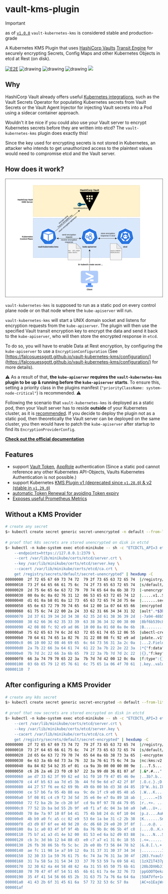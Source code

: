 # vault-kms-plugin
> [!IMPORTANT]
> as of [`v1.0.0`](https://github.com/FalcoSuessgott/vault-kubernetes-kms/releases/tag/v1.0.0) `vault-kubernetes-kms` is considered stable and production-grade

A Kubernetes KMS Plugin that uses [HashiCorp Vaults](https://developer.hashicorp.com/vault) [Transit Engine](https://developer.hashicorp.com/vault/docs/secrets/transit) for securely encrypting Secrets, Config Maps and other Kubernetes Objects in etcd at Rest (on disk).

[![E2E](https://github.com/FalcoSuessgott/vault-kubernetes-kms/actions/workflows/e2e.yml/badge.svg)](https://github.com/FalcoSuessgott/vault-kubernetes-kms/actions/workflows/e2e.yml)
<img src="https://github.com/FalcoSuessgott/vault-kubernetes-kms/actions/workflows/test.yml/badge.svg" alt="drawing"/> <img src="https://github.com/FalcoSuessgott/vault-kubernetes-kms/actions/workflows/lint.yml/badge.svg" alt="drawing"/> <img src="https://img.shields.io/github/v/release/FalcoSuessgott/vault-kubernetes-kms" alt="drawing"/>
<a href="https://codecov.io/gh/FalcoSuessgott/vault-kubernetes-kms"><img src="https://codecov.io/gh/FalcoSuessgott/vault-kubernetes-kms/graph/badge.svg?token=naW3niAAt0"/></a>

## Why
HashiCorp Vault already offers useful [Kubernetes integrations](https://developer.hashicorp.com/vault/docs/platform/k8s), such as the Vault Secrets Operator for populating Kubernetes secrets from Vault Secrets or the Vault Agent Injector for injecting Vault secrets into a Pod using a sidecar container approach.

Wouldn't it be nice if you could also use your Vault server to encrypt Kubernetes secrets before they are written into etcd? The `vault-kubernetes-kms` plugin does exactly this!

Since the key used for encrypting secrets is not stored in Kubernetes, an attacker who intends to get unauthorized access to the plaintext values would need to compromise etcd and the Vault server.

## How does it work?
![img](docs/arch.svg)

`vault-kubernetes-kms` is supposed to run as a static pod on every control plane node or on  that node where the `kube-apiserver` will run.

`vault-kubernetes-kms` will start a UNIX domain socket and listens for encryption requests from the `kube-apiserver`. The plugin will then use the specified Vault transit encryption key to encrypt the data and send it back to the `kube-apiserver`, who will then store the encrypted response in `etcd`.

To do so, you will have to enable Data at Rest encryption, by configuring the `kube-apiserver` to use a `EncryptionConfiguration` (See [https://falcosuessgott.github.io/vault-kubernetes-kms/configuration/](https://falcosuessgott.github.io/vault-kubernetes-kms/configuration/) for more details).

:warning: As a result of that, **the `kube-apiserver` requires the `vault-kubernetes-kms` plugin to be up & running before the `kube-apiserver` starts**. To ensure this, setting a priority class in the plugins manifest (`"priorityClassName: system-node-critical"`) is recommended. :warning:

Following the scenario that `vault-kubernetes-kms` is deployed as a static pod, then your Vault server has to reside **outside** of your Kubernetes cluster, as it is [recommended](https://developer.hashicorp.com/vault/tutorials/kubernetes/kubernetes-security-concerns). If you decide to deploy the plugin not as a static pod, then theoretically the Vault server can be deployed on the same cluster, you then would have to patch the `kube-apiserver` after startup to find its `EncryptionProviderConfig`.

**[Check out the official documentation](https://falcosuessgott.github.io/vault-kubernetes-kms/)**

## Features
* support [Vault Token](https://developer.hashicorp.com/vault/docs/auth/token), [AppRole](https://developer.hashicorp.com/vault/docs/auth/approle) authentication (Since a static pod cannot reference any other Kubernetes API-Objects, Vaults Kubernetes Authentication is not possible.)
* support Kubernetes [KMS Plugin v1 (deprecated since `v1.28.0`) & v2 (stable in `v1.29.0`)](https://kubernetes.io/docs/tasks/administer-cluster/kms-provider/#before-you-begin)
* [automatic Token Renewal for avoiding Token expiry](https://falcosuessgott.github.io/vault-kubernetes-kms/configuration/#cli-args-environment-variables)
* [Exposes useful Prometheus Metrics](https://falcosuessgott.github.io/vault-kubernetes-kms/metrics/#prometheus-metrics)

## Without a KMS Provider
```bash
# create any secret
$> kubectl create secret generic secret-unencrypted -n default --from-literal=key=value

# proof that k8s secrets are stored unencrypted on disk in etctd
$> kubectl -n kube-system exec etcd-minikube -- sh -c "ETCDCTL_API=3 etcdctl \
    --endpoints=https://127.0.0.1:2379 \
    --cert /var/lib/minikube/certs/etcd/server.crt \
    --key /var/lib/minikube/certs/etcd/server.key \
    --cacert /var/lib/minikube/certs/etcd/ca.crt \
    get /registry/secrets/default/secret-unencrypted" | hexdump -C
00000000  2f 72 65 67 69 73 74 72  79 2f 73 65 63 72 65 74  |/registry/secret|
00000010  73 2f 64 65 66 61 75 6c  74 2f 73 65 63 72 65 74  |s/default/secret|
00000020  2d 75 6e 65 6e 63 72 79  70 74 65 64 0a 6b 38 73  |-unencrypted.k8s|
00000030  00 0a 0c 0a 02 76 31 12  06 53 65 63 72 65 74 12  |.....v1..Secret.|
00000040  d1 01 0a b8 01 0a 12 73  65 63 72 65 74 2d 75 6e  |.......secret-un|
00000050  65 6e 63 72 79 70 74 65  64 12 00 1a 07 64 65 66  |encrypted....def|
00000060  61 75 6c 74 22 00 2a 24  33 62 31 66 34 34 31 32  |ault".*$3b1f4412|
00000070  2d 37 61 39 34 2d 34 38  62 35 2d 61 38 36 39 2d  |-7a94-48b5-a869-|
00000080  38 62 66 36 62 35 33 39  63 38 36 34 32 00 38 00  |8bf6b539c8642.8.|
00000090  42 08 08 fc 92 e9 ad 06  10 00 8a 01 60 0a 0e 6b  |B...........`..k|
000000a0  75 62 65 63 74 6c 2d 63  72 65 61 74 65 12 06 55  |ubectl-create..U|
000000b0  70 64 61 74 65 1a 02 76  31 22 08 08 fc 92 e9 ad  |pdate..v1"......|
000000c0  06 10 00 32 08 46 69 65  6c 64 73 56 31 3a 2c 0a  |...2.FieldsV1:,.|
000000d0  2a 7b 22 66 3a 64 61 74  61 22 3a 7b 22 2e 22 3a  |*{"f:data":{".":|
000000e0  7b 7d 2c 22 66 3a 6b 65  79 22 3a 7b 7d 7d 2c 22  |{},"f:key":{}},"|  # secret keys unencrypted
000000f0  66 3a 74 79 70 65 22 3a  7b 7d 7d 42 00 12 0c 0a  |f:type":{}}B....|
00000100  03 6b 65 79 12 05 76 61  6c 75 65 1a 06 4f 70 61  |.key..value..Opa|  # secret values unencrypted
00000110  7
```

## After configuring a KMS Provider

```bash
# create any k8s secret
$> kubectl create secret generic secret-encrypted -n default --from-literal=key=value

# proof that now secrets are stored encrypted on disk in etctd
$> kubectl -n kube-system exec etcd-minikube -- sh -c "ETCDCTL_API=3 etcdctl --endpoints=https://127.0.0.1:2379 \
    --cert /var/lib/minikube/certs/etcd/server.crt \
    --key /var/lib/minikube/certs/etcd/server.key \
    --cacert /var/lib/minikube/certs/etcd/ca.crt \
    get /registry/secrets/default/secret-encrypted" | hexdump -C
00000000  2f 72 65 67 69 73 74 72  79 2f 73 65 63 72 65 74  |/registry/secret|
00000010  73 2f 64 65 66 61 75 6c  74 2f 73 65 63 72 65 74  |s/default/secret|
00000020  2d 65 6e 63 72 79 70 74  65 64 0a 6b 38 73 3a 65  |-encrypted.k8s:e|
00000030  6e 63 3a 6b 6d 73 3a 76  32 3a 76 61 75 6c 74 3a  |nc:kms:v2:vault:|
00000040  0a 84 02 54 b2 35 ef 01  ca 9a 3b 00 00 00 00 9e  |...T.5....;.....|
00000050  c6 26 2a e6 23 f0 c0 b7  22 3a 99 d8 36 81 07 af  |.&*.#...":..6...|
00000060  ae d7 33 62 3f 99 62 ed  b1 f0 10 f9 47 05 46 0e  |..3b?.b.....G.F.|
00000070  c4 4f b5 63 aa 7d e5 3b  44 fd 9e 6d e7 42 2f 8f  |.O.c.}.;D..m.B/.|
00000080  44 27 57 f6 ee 62 69 9b  49 6b 00 bb d3 38 d4 85  |D'W..bi.Ik...8..|
00000090  ce 57 b6 fa 95 4b 88 ea  9c de 1f c9 e0 05 48 a5  |.W...K........H.|
000000a0  5f 08 01 c4 c9 f2 3d 5d  35 e6 0e e7 0a 89 18 ab  |_.....=]5.......|
000000b0  72 f2 ba 2b 3e cb 20 bf  cd 9a 0f 97 78 d4 79 05  |r..+>. .....x.y.|
000000c0  77 52 1b ba bd 55 2b 9f  e0 f1 af dc 04 3a b0 a9  |wR...U+......:..|
000000d0  70 8e 7a 97 10 8f b4 41  75 4b b8 24 dc 6f 10 04  |p.z....AuK.$.o..|
000000e0  4b b9 a0 fc a5 cc 02 e9  53 6e 1a be 31 c2 2b 38  |K.......Sn..1.+8|
000000f0  d3 d9 07 6f ee 40 9d 20  dc d6 68 29 e0 20 3f 8f  |...o.@. ..h). ?.|
00000100  0a 1c a0 03 4f bf 9f 4b  8a 76 9b 8c 06 5b 4f c8  |....O..K.v...[O.|
00000110  75 b7 a1 a3 d1 4e b2 00  81 53 ed 6a b2 d9 03 88  |u....N...S.j....|
00000120  cb 3c 3d bb 12 b4 88 d3  e0 c7 a7 e1 31 0c 18 55  |.<=.........1..U|
00000130  26 fb 38 86 5b fb 5c bc  2b e0 8b f3 56 84 78 b2  |&.8.[.\.+...V.x.|
00000140  ae fc 11 98 1e a7 b9 12  0a 31 37 31 30 37 34 34  |.........1710744|
00000150  32 30 33 1a 59 76 61 75  6c 74 3a 76 31 3a 30 4f  |203.Yvault:v1:0O| # encrypted secret stored in etcd on disk
00000160  31 7a 58 5a 31 54 34 33  37 70 53 59 7a 69 58 41  |1zXZ1T437pSYziXA|
00000170  32 30 62 4a 44 58 48 62  4a 31 55 65 50 75 6b 61  |20bJDXHbJ1UePuka|
00000180  70 70 47 4f 4f 54 51 65  6b 61 61 7a 6e 32 76 73  |ppGOOTQekaazn2vs|
00000190  35 4f 41 54 56 66 65 2b  31 63 75 7a 76 6a 64 6a  |5OATVfe+1cuzvjdj|
000001a0  41 43 2b 6f 31 45 61 6a  57 72 32 53 6c 57 0a     |AC+o1EajWr2SlW.|
000001af
```
